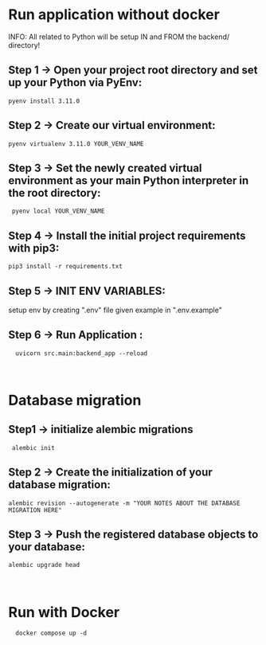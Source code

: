 
# Run application without docker
INFO: All related to Python will be setup IN and FROM the backend/ directory!

## Step 1 → Open your project root directory and set up your Python via PyEnv:
```
pyenv install 3.11.0
```
## Step 2 → Create our virtual environment:
```
pyenv virtualenv 3.11.0 YOUR_VENV_NAME
```
## Step 3 → Set the newly created virtual environment as your main Python interpreter in the root directory:

```
 pyenv local YOUR_VENV_NAME
```
## Step 4 →  Install the initial project requirements with pip3:
```
pip3 install -r requirements.txt
```
## Step 5 →  INIT ENV VARIABLES:
 setup env by creating ".env" file
 given example in ".env.example"

## Step 6 →  Run Application :
```
  uvicorn src.main:backend_app --reload 
```

<br>

# Database migration

## Step1 → initialize alembic migrations
```
 alembic init
```
## Step 2 → Create the initialization of your database migration:
```
alembic revision --autogenerate -m "YOUR NOTES ABOUT THE DATABASE MIGRATION HERE"
```
## Step 3 → Push the registered database objects to your database:
```
alembic upgrade head
```
<br>

# Run with Docker 

```
  docker compose up -d
```